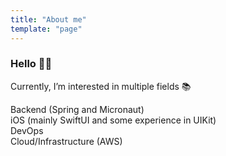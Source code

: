 ```yaml
---
title: "About me"
template: "page"
---
```


<H3> Hello 👋🏼 </H3>

Currently, I’m interested in multiple fields 📚

Backend (Spring and Micronaut) </br>
iOS (mainly SwiftUI and some experience in UIKit)  </br>
DevOps </br>
Cloud/Infrastructure (AWS) </br>
